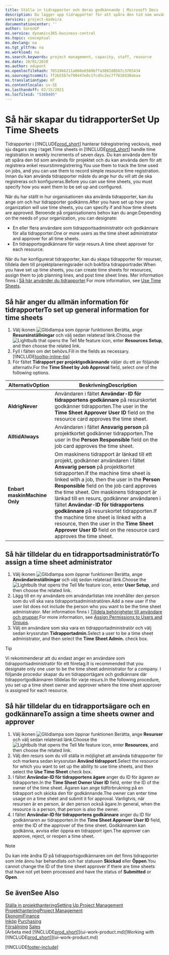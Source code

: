```yaml
---
title: Ställa in tidrapporter och deras godkännande | Microsoft Docs
description: Du lägger upp tidrapporter för att spåra den tid som använts för projekt och använder resurser kan hjälpa dig med projekthantering, personal och kapacitet
services: project-madeira
documentationcenter: ''
author: SorenGP
ms.service: dynamics365-business-central
ms.topic: conceptual
ms.devlang: na
ms.tgt_pltfrm: na
ms.workload: na
ms.search.keywords: project management, capacity, staff, resource
ms.date: 10/01/2020
ms.author: edupont
ms.openlocfilehash: 7851966211a666e6569bffa3082d05b7c3765434
ms.sourcegitcommit: ff2b55b7e790447e0c1fcd5c2ec7f7610338ebaa
ms.translationtype: HT
ms.contentlocale: sv-SE
ms.lasthandoff: 02/15/2021
ms.locfileid: "5388405"
---
```

# <a name="set-up-time-sheets"></a><span data-ttu-id="23494-103">Så här skapar du tidrapporter</span><span class="sxs-lookup"><span data-stu-id="23494-103">Set Up Time Sheets</span></span>
<span data-ttu-id="23494-104">Tidrapporter i [!INCLUDE[prod_short](includes/prod_short.md)] hanterar tidregistrering veckovis, med sju dagars steg i taget.</span><span class="sxs-lookup"><span data-stu-id="23494-104">Time sheets in [!INCLUDE[prod_short](includes/prod_short.md)] handle time registration in weekly increments of seven days.</span></span> <span data-ttu-id="23494-105">Du kan använda dem för att spåra den tid som används för projektet och du kan använda dem för att registrera enkel resurstimregistrering.</span><span class="sxs-lookup"><span data-stu-id="23494-105">You use them to track the time used on jobs, and you can use them to record simple resource time registration.</span></span> <span data-ttu-id="23494-106">Innan du kan använda tidrapporter måste du ange hur du vill att de ska registreras och konfigureras.</span><span class="sxs-lookup"><span data-stu-id="23494-106">Before you can use time sheets, you must specify how you want them to be set up and configured.</span></span>

<span data-ttu-id="23494-107">När du har ställt in hur organisationen ska använda tidrapporter, kan du ange om och hur tidrapporter godkänns.</span><span class="sxs-lookup"><span data-stu-id="23494-107">After you have set up how your organization will use time sheets, you can specify if and how time sheets are approved.</span></span> <span data-ttu-id="23494-108">Beroende på organisationens behov kan du ange:</span><span class="sxs-lookup"><span data-stu-id="23494-108">Depending on the needs of your organization, you can designate:</span></span>

* <span data-ttu-id="23494-109">En eller flera användare som tidrapportsadministratör och godkännare för alla tidrapporter.</span><span class="sxs-lookup"><span data-stu-id="23494-109">One or more users as the time sheet administrator and approver for all time sheets.</span></span>
* <span data-ttu-id="23494-110">En tidrapportsgodkännare för varje resurs.</span><span class="sxs-lookup"><span data-stu-id="23494-110">A time sheet approver for each resource.</span></span>

<span data-ttu-id="23494-111">När du har konfigurerat tidrapporter, kan du skapa tidrapporter för resurser, tilldela dem till projektplaneringsrader och bokföra tidrapportrader.</span><span class="sxs-lookup"><span data-stu-id="23494-111">When you have set up time sheets, you can create time sheets for resources, assign them to job planning lines, and post time sheet lines.</span></span> <span data-ttu-id="23494-112">Mer information finns i [Så här använder du tidrapporter](projects-how-use-time-sheets.md).</span><span class="sxs-lookup"><span data-stu-id="23494-112">For more information, see [Use Time Sheets](projects-how-use-time-sheets.md).</span></span>

## <a name="to-set-up-general-information-for-time-sheets"></a><span data-ttu-id="23494-113">Så här anger du allmän information för tidrapporter</span><span class="sxs-lookup"><span data-stu-id="23494-113">To set up general information for time sheets</span></span>
1. <span data-ttu-id="23494-114">Välj ikonen ![Glödlampa som öppnar funktionen Berätta](media/ui-search/search_small.png "Berätta vad du vill göra"), ange **Resursinställningar** och välj sedan relaterad länk.</span><span class="sxs-lookup"><span data-stu-id="23494-114">Choose the ![Lightbulb that opens the Tell Me feature](media/ui-search/search_small.png "Tell me what you want to do") icon, enter **Resources Setup**, and then choose the related link.</span></span>  
2. <span data-ttu-id="23494-115">Fyll i fälten om det behövs.</span><span class="sxs-lookup"><span data-stu-id="23494-115">Fill in the fields as necessary.</span></span> [!INCLUDE[tooltip-inline-tip](includes/tooltip-inline-tip_md.md)]
3. <span data-ttu-id="23494-116">För fältet **Tidrapport per projektgodkännande** väljer du ett av följande alternativ.</span><span class="sxs-lookup"><span data-stu-id="23494-116">For the **Time Sheet by Job Approval** field, select one of the following options.</span></span>

| <span data-ttu-id="23494-117">Alternativ</span><span class="sxs-lookup"><span data-stu-id="23494-117">Option</span></span> | <span data-ttu-id="23494-118">Beskrivning</span><span class="sxs-lookup"><span data-stu-id="23494-118">Description</span></span> |
| --- | --- |
| <span data-ttu-id="23494-119">**Aldrig**</span><span class="sxs-lookup"><span data-stu-id="23494-119">**Never**</span></span> |<span data-ttu-id="23494-120">Användaren i fältet **Användar-ID för tidrapportens godkännare** på resurskortet godkänner tidrapporten.</span><span class="sxs-lookup"><span data-stu-id="23494-120">The user in the **Time Sheet Approver User ID** field on the resource card approves the time sheet.</span></span> |
| <span data-ttu-id="23494-121">**Alltid**</span><span class="sxs-lookup"><span data-stu-id="23494-121">**Always**</span></span> |<span data-ttu-id="23494-122">Användaren i fältet **Ansvarig person** på projektkortet godkänner tidrapporten.</span><span class="sxs-lookup"><span data-stu-id="23494-122">The user in the **Person Responsible** field on the job card approves the time sheet.</span></span> |
| <span data-ttu-id="23494-123">**Enbart maskin**</span><span class="sxs-lookup"><span data-stu-id="23494-123">**Machine Only**</span></span> |<span data-ttu-id="23494-124">Om maskinens tidrapport är länkad till ett projekt, godkänner användaren i fältet **Ansvarig person** på projektkortet tidrapporten.</span><span class="sxs-lookup"><span data-stu-id="23494-124">If the machine time sheet is linked with a job, then the user in the **Person Responsible** field on the job card approves the time sheet.</span></span> <span data-ttu-id="23494-125">Om maskinens tidrapport är länkad till en resurs, godkänner användaren i fältet **Användar-ID för tidrapportens godkännare** på resurskortet tidrapporten.</span><span class="sxs-lookup"><span data-stu-id="23494-125">If the machine time sheet is linked with a resource, then the user in the **Time Sheet Approver User ID** field on the resource card approves the time sheet.</span></span> |

## <a name="to-assign-a-time-sheet-administrator"></a><span data-ttu-id="23494-126">Så här tilldelar du en tidrapportsadministratör</span><span class="sxs-lookup"><span data-stu-id="23494-126">To assign a time sheet administrator</span></span>
1. <span data-ttu-id="23494-127">Välj ikonen ![Glödlampa som öppnar funktionen Berätta](media/ui-search/search_small.png "Berätta vad du vill göra"), ange **Användarinställningar** och välj sedan relaterad länk.</span><span class="sxs-lookup"><span data-stu-id="23494-127">Choose the ![Lightbulb that opens the Tell Me feature](media/ui-search/search_small.png "Tell me what you want to do") icon, enter **User Setup**, and then choose the related link.</span></span>  
2. <span data-ttu-id="23494-128">Lägg till en ny användare om användarlistan inte innehåller den person som du vill ska vara tidrapportsadministratören.</span><span class="sxs-lookup"><span data-stu-id="23494-128">Add a new user if the user list does not include the person who you want to be the time sheet administrator.</span></span> <span data-ttu-id="23494-129">Mer information finns i [Tilldela behörigheter till användare och grupper](ui-define-granular-permissions.md).</span><span class="sxs-lookup"><span data-stu-id="23494-129">For more information, see [Assign Permissions to Users and Groups](ui-define-granular-permissions.md).</span></span>
3. <span data-ttu-id="23494-130">Välj en användare som ska vara en tidrapportadministratör och välj sedan kryssrutan **Tidrapportadmin.**</span><span class="sxs-lookup"><span data-stu-id="23494-130">Select a user to be a time sheet administrator, and then select the **Time Sheet Admin.** check box.</span></span>  

> [!TIP]  
>   <span data-ttu-id="23494-131">Vi rekommenderar att du endast anger en användare som tidrapportsadministratör för ett företag.</span><span class="sxs-lookup"><span data-stu-id="23494-131">It is recommended that you designate only one user to be the time sheet administrator for a company.</span></span> <span data-ttu-id="23494-132">I följande procedur skapar du en tidrapportägare och godkännare där tidrapportgodkännaren tilldelas för varje resurs.</span><span class="sxs-lookup"><span data-stu-id="23494-132">In the following procedure, you set up a time sheet owner and approver where the time sheet approver is assigned for each resource.</span></span>  

## <a name="to-assign-a-time-sheets-owner-and-approver"></a><span data-ttu-id="23494-133">Så här tilldelar du en tidrapportsägare och en godkännare</span><span class="sxs-lookup"><span data-stu-id="23494-133">To assign a time sheets owner and approver</span></span>
1. <span data-ttu-id="23494-134">Välj ikonen ![Glödlampa som öppnar funktionen Berätta](media/ui-search/search_small.png "Berätta vad du vill göra"), ange **Resurser** och välj sedan relaterad länk.</span><span class="sxs-lookup"><span data-stu-id="23494-134">Choose the ![Lightbulb that opens the Tell Me feature](media/ui-search/search_small.png "Tell me what you want to do") icon, enter **Resources**, and then choose the related link.</span></span>
2. <span data-ttu-id="23494-135">Välj den resurs som du vill ställa in möjlighet att använda tidrapporter för och markera sedan kryssrutan **Använd tidrapport**.</span><span class="sxs-lookup"><span data-stu-id="23494-135">Select the resource for which you want to set up the ability to use time sheets, and then select the **Use Time Sheet** check box.</span></span>  
3. <span data-ttu-id="23494-136">I fältet **Användar-ID för tidrapportens ägare** anger du ID för ägaren av tidrapporten.</span><span class="sxs-lookup"><span data-stu-id="23494-136">In the **Time Sheet Owner User ID** field, enter the ID of the owner of the time sheet.</span></span> <span data-ttu-id="23494-137">Ägaren kan ange tidförbrukning på en tidrapport och skicka den för godkännande.</span><span class="sxs-lookup"><span data-stu-id="23494-137">The owner can enter time usage on a time sheet and submit it for approval.</span></span> <span data-ttu-id="23494-138">Vanligtvis, när resursen är en person, är den person också ägare.</span><span class="sxs-lookup"><span data-stu-id="23494-138">In general, when the resource is a person, that person is also the owner.</span></span>  
4. <span data-ttu-id="23494-139">I fältet **Användar-ID för tidrapportens godkännare** anger du ID för godkännaren av tidrapporten.</span><span class="sxs-lookup"><span data-stu-id="23494-139">In the **Time Sheet Approver User ID** field, enter the ID of the approver of the time sheet.</span></span> <span data-ttu-id="23494-140">Godkännaren kan godkänna, avvisa eller öppna en tidrapport igen.</span><span class="sxs-lookup"><span data-stu-id="23494-140">The approver can approve, reject, or reopen a time sheet.</span></span>  

> [!NOTE]  
>   <span data-ttu-id="23494-141">Du kan inte ändra ID på tidrapportsgodkännaren om det finns tidrapporter som inte ännu har behandlats och har statusen **Skickad** eller **Öppen**.</span><span class="sxs-lookup"><span data-stu-id="23494-141">You cannot change the ID of the time sheet approver if there are time sheets that have not yet been processed and have the status of **Submitted** or **Open**.</span></span>

## <a name="see-also"></a><span data-ttu-id="23494-142">Se även</span><span class="sxs-lookup"><span data-stu-id="23494-142">See Also</span></span>
[<span data-ttu-id="23494-143">Ställa in projekthantering</span><span class="sxs-lookup"><span data-stu-id="23494-143">Setting Up Project Management</span></span>](projects-setup-projects.md)  
[<span data-ttu-id="23494-144">Projekthantering</span><span class="sxs-lookup"><span data-stu-id="23494-144">Project Management</span></span>](projects-manage-projects.md)  
[<span data-ttu-id="23494-145">Ekonomi</span><span class="sxs-lookup"><span data-stu-id="23494-145">Finance</span></span>](finance.md)  
<span data-ttu-id="23494-146">[Inköp](purchasing-manage-purchasing.md)       </span><span class="sxs-lookup"><span data-stu-id="23494-146">[Purchasing](purchasing-manage-purchasing.md)       </span></span>  
<span data-ttu-id="23494-147">[Försäljning](sales-manage-sales.md)    </span><span class="sxs-lookup"><span data-stu-id="23494-147">[Sales](sales-manage-sales.md)    </span></span>  
<span data-ttu-id="23494-148">[Arbeta med [!INCLUDE[prod_short](includes/prod_short.md)]](ui-work-product.md)</span><span class="sxs-lookup"><span data-stu-id="23494-148">[Working with [!INCLUDE[prod_short](includes/prod_short.md)]](ui-work-product.md)</span></span>  


[!INCLUDE[footer-include](includes/footer-banner.md)]